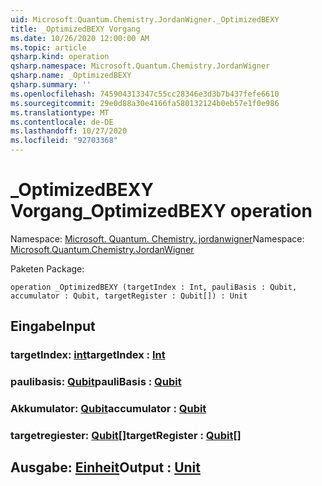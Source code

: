 ```yaml
---
uid: Microsoft.Quantum.Chemistry.JordanWigner._OptimizedBEXY
title: _OptimizedBEXY Vorgang
ms.date: 10/26/2020 12:00:00 AM
ms.topic: article
qsharp.kind: operation
qsharp.namespace: Microsoft.Quantum.Chemistry.JordanWigner
qsharp.name: _OptimizedBEXY
qsharp.summary: ''
ms.openlocfilehash: 745904313347c55cc28346e3d3b7b437fefe6610
ms.sourcegitcommit: 29e0d88a30e4166fa580132124b0eb57e1f0e986
ms.translationtype: MT
ms.contentlocale: de-DE
ms.lasthandoff: 10/27/2020
ms.locfileid: "92703368"
---
```

# <a name="_optimizedbexy-operation"></a><span data-ttu-id="dbd52-102">_OptimizedBEXY Vorgang</span><span class="sxs-lookup"><span data-stu-id="dbd52-102">_OptimizedBEXY operation</span></span>

<span data-ttu-id="dbd52-103">Namespace: [Microsoft. Quantum. Chemistry. jordanwigner](xref:Microsoft.Quantum.Chemistry.JordanWigner)</span><span class="sxs-lookup"><span data-stu-id="dbd52-103">Namespace: [Microsoft.Quantum.Chemistry.JordanWigner](xref:Microsoft.Quantum.Chemistry.JordanWigner)</span></span>

<span data-ttu-id="dbd52-104">Paketen [](https://nuget.org/packages/)</span><span class="sxs-lookup"><span data-stu-id="dbd52-104">Package: [](https://nuget.org/packages/)</span></span>




```qsharp
operation _OptimizedBEXY (targetIndex : Int, pauliBasis : Qubit, accumulator : Qubit, targetRegister : Qubit[]) : Unit
```


## <a name="input"></a><span data-ttu-id="dbd52-105">Eingabe</span><span class="sxs-lookup"><span data-stu-id="dbd52-105">Input</span></span>

### <a name="targetindex--int"></a><span data-ttu-id="dbd52-106">targetIndex: [int](xref:microsoft.quantum.lang-ref.int)</span><span class="sxs-lookup"><span data-stu-id="dbd52-106">targetIndex : [Int](xref:microsoft.quantum.lang-ref.int)</span></span>




### <a name="paulibasis--qubit"></a><span data-ttu-id="dbd52-107">paulibasis: [Qubit](xref:microsoft.quantum.lang-ref.qubit)</span><span class="sxs-lookup"><span data-stu-id="dbd52-107">pauliBasis : [Qubit](xref:microsoft.quantum.lang-ref.qubit)</span></span>




### <a name="accumulator--qubit"></a><span data-ttu-id="dbd52-108">Akkumulator: [Qubit](xref:microsoft.quantum.lang-ref.qubit)</span><span class="sxs-lookup"><span data-stu-id="dbd52-108">accumulator : [Qubit](xref:microsoft.quantum.lang-ref.qubit)</span></span>




### <a name="targetregister--qubit"></a><span data-ttu-id="dbd52-109">targetregiester: [Qubit](xref:microsoft.quantum.lang-ref.qubit)[]</span><span class="sxs-lookup"><span data-stu-id="dbd52-109">targetRegister : [Qubit](xref:microsoft.quantum.lang-ref.qubit)[]</span></span>





## <a name="output--unit"></a><span data-ttu-id="dbd52-110">Ausgabe: [Einheit](xref:microsoft.quantum.lang-ref.unit)</span><span class="sxs-lookup"><span data-stu-id="dbd52-110">Output : [Unit](xref:microsoft.quantum.lang-ref.unit)</span></span>

